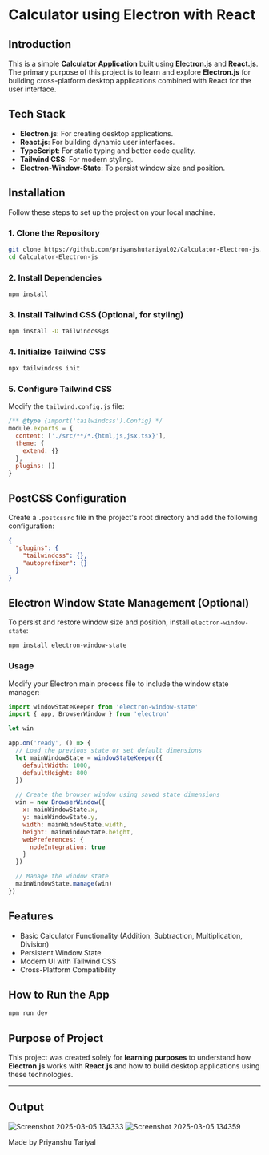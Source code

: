 # Calculator using Electron with React

## Introduction
This is a simple **Calculator Application** built using **Electron.js** and **React.js**. The primary purpose of this project is to learn and explore **Electron.js** for building cross-platform desktop applications combined with React for the user interface.

## Tech Stack
- **Electron.js**: For creating desktop applications.
- **React.js**: For building dynamic user interfaces.
- **TypeScript**: For static typing and better code quality.
- **Tailwind CSS**: For modern styling.
- **Electron-Window-State**: To persist window size and position.

## Installation
Follow these steps to set up the project on your local machine.

### 1. Clone the Repository
```bash
git clone https://github.com/priyanshutariyal02/Calculator-Electron-js.git
cd Calculator-Electron-js
```

### 2. Install Dependencies
```bash
npm install
```

### 3. Install Tailwind CSS (Optional, for styling)
```bash
npm install -D tailwindcss@3
```

### 4. Initialize Tailwind CSS
```bash
npx tailwindcss init
```

### 5. Configure Tailwind CSS
Modify the `tailwind.config.js` file:

```javascript
/** @type {import('tailwindcss').Config} */
module.exports = {
  content: ['./src/**/*.{html,js,jsx,tsx}'],
  theme: {
    extend: {}
  },
  plugins: []
}
```

## PostCSS Configuration
Create a `.postcssrc` file in the project's root directory and add the following configuration:

```json
{
  "plugins": {
    "tailwindcss": {},
    "autoprefixer": {}
  }
}
```

## Electron Window State Management (Optional)
To persist and restore window size and position, install `electron-window-state`:

```bash
npm install electron-window-state
```

### Usage
Modify your Electron main process file to include the window state manager:

```javascript
import windowStateKeeper from 'electron-window-state'
import { app, BrowserWindow } from 'electron'

let win

app.on('ready', () => {
  // Load the previous state or set default dimensions
  let mainWindowState = windowStateKeeper({
    defaultWidth: 1000,
    defaultHeight: 800
  })

  // Create the browser window using saved state dimensions
  win = new BrowserWindow({
    x: mainWindowState.x,
    y: mainWindowState.y,
    width: mainWindowState.width,
    height: mainWindowState.height,
    webPreferences: {
      nodeIntegration: true
    }
  })

  // Manage the window state
  mainWindowState.manage(win)
})
```

## Features
- Basic Calculator Functionality (Addition, Subtraction, Multiplication, Division)
- Persistent Window State
- Modern UI with Tailwind CSS
- Cross-Platform Compatibility

## How to Run the App
```bash
npm run dev
```

## Purpose of Project
This project was created solely for **learning purposes** to understand how **Electron.js** works with **React.js** and how to build desktop applications using these technologies.

---

## Output
![Screenshot 2025-03-05 134333](https://github.com/user-attachments/assets/b730b37e-8f7c-4bde-aba4-e2cb18abd031) ![Screenshot 2025-03-05 134359](https://github.com/user-attachments/assets/05b2a564-6cf1-4f12-b6fd-3afddc73f92b)


Made by Priyanshu Tariyal

